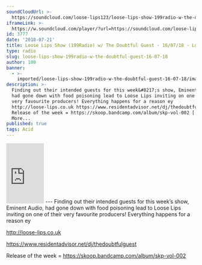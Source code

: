 ```yaml
---
soundCloudUrl: >-
  https://soundcloud.com/loose-lips123/loose-lips-show-199radio-w-the-doubtful-guest-160718
iframeLink: >-
  https://w.soundcloud.com/player/?url=https://soundcloud.com/loose-lips123/loose-lips-show-199radio-w-the-doubtful-guest-160718&color=00aabb&auto_play=false&hide_related=false&show_comments=true&show_user=true&show_reposts=false
id: 3777
date: '2018-07-21'
title: Loose Lips Show (199Radio) w/ The Doubtful Guest - 16/07/18 - Loose Lips
type: radio
slug: loose-lips-show-199radio-w-the-doubtful-guest-16-07-18
author: 100
banner:
  - >-
    imported/loose-lips-show-199radio-w-the-doubtful-guest-16-07-18/image3777.jpeg
description: >-
  Finding out their intended guests for this week&#8217;s show, Eminent Audio,
  had gone down with food poisoning lead to Loose Lips inviting on one of their
  very favourite producers! Everything happens for a reason ey
  http://loose-lips.co.uk https://www.residentadvisor.net/dj/thedoubtfulguest
  Release of the week = https://skoop.bandcamp.com/album/skp-vol-002 [...]Read
  More...
published: true
tags: Acid
---
```

<iframe id="sc-widget" title="title" width="100" height="160" scrolling="no" frameborder="yes" allow="autoplay" src="https://w.soundcloud.com/player/?url=https://soundcloud.com/loose-lips123/loose-lips-show-199radio-w-the-doubtful-guest-160718&amp;color=00aabb&amp;auto_play=false&amp;hide_related=false&amp;show_comments=true&amp;show_user=true&amp;show_reposts=false"></iframe>
---
Finding out their intended guests for this week’s show, Eminent Audio, had gone down with food poisoning lead to Loose Lips inviting on one of their very favourite producers! Everything happens for a reason ey

http://loose-lips.co.uk

https://www.residentadvisor.net/dj/thedoubtfulguest

Release of the week = https://skoop.bandcamp.com/album/skp-vol-002